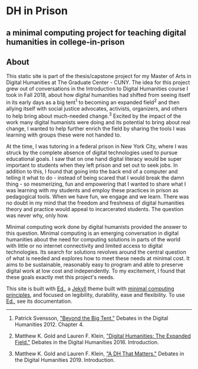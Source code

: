 # DH in Prison
## a minimal computing project for teaching digital humanities in college-in-prison

## About

This static site is part of the thesis/capstone project for my Master of Arts in Digital Humanities at The Graduate Center - CUNY. The idea for this project grew out of conversations in the Introduction to Digital Humanities course I took in Fall 2018, about how digital humanities had shifted from seeing itself in its early days as a big tent<sup>1</sup> to becoming an expanded field<sup>2</sup> and then allying itself with social justice advocates, activists, organizers, and others to help bring about much-needed change.<sup>3</sup> Excited by the impact of the work many digital humanists were doing and its potential to bring about real change, I wanted to help further enrich the field by sharing the tools I was learning with groups these were not handed to.

At the time, I was tutoring in a federal prison in New York City, where I was struck by the complete absence of digital technologies used to pursue educational goals. I saw that on one hand digital literacy would be super important to students when they left prison and set out to seek jobs. In addition to this, I found that going into the back end of a computer and telling it what to do - instead of being scared that I would break the damn thing - so mesmerizing, fun and empowering that I wanted to share what I was learning with my students and employ these practices in prison as pedagogical tools. When we have fun, we engage and we learn. There was no doubt in my mind that the freedom and freshness of digital humanities theory and practice would appeal to incarcerated students. The question was never why, only how.

Minimal computing work done by digital humanists provided the answer to this question. Minimal computing is an emerging conversation in digital humanities about the need for computing solutions in parts of the world with little or no internet connectivity and limited access to digital technologies. Its search for solutions revolves around the central question of what is needed and explores how to meet these needs at minimal cost. It aims to be sustainable, reasonably easy to program and able to preserve digital work at low cost and independently. To my excitement, I found that these goals exactly met this project's needs.

This site is built with <a href="http://elotroalex.github.io/ed//">Ed.</a>, a <a href="https://jekyllrb.com/">Jekyll</a> theme built with <a href="http://go-dh.github.io/mincomp/">minimal computing principles</a>, and focused on legibility, durability, ease and flexibility. To use <a href="http://elotroalex.github.io/ed//">Ed.</a>, see its documentation.

---

1. Patrick Svensson, <a href="https://dhdebates.gc.cuny.edu/read/untitled-88c11800-9446-469b-a3be-3fdb36bfbd1e/section/38531431-5bd6-4eb1-95f5-fa49c025322d">"Beyond the Big Tent."</a> Debates in the Digital Humanities 2012. Chapter 4.

2. Matthew K. Gold and Lauren F. Klein, <a href="https://dhdebates.gc.cuny.edu/read/untitled/section/14b686b2-bdda-417f-b603-96ae8fbbfd0f#intro/">"Digital Humanities: The Expanded Field."</a> Debates in the Digital Humanities 2016. Introduction.

3. Matthew K. Gold and Lauren F. Klein, <a href="https://dhdebates.gc.cuny.edu/read/untitled-f2acf72c-a469-49d8-be35-67f9ac1e3a60/section/0cd11777-7d1b-4f2c-8fdf-4704e827c2c2#intro/">"A DH That Matters."</a> Debates in the Digital Humanities 2019. Introduction.

